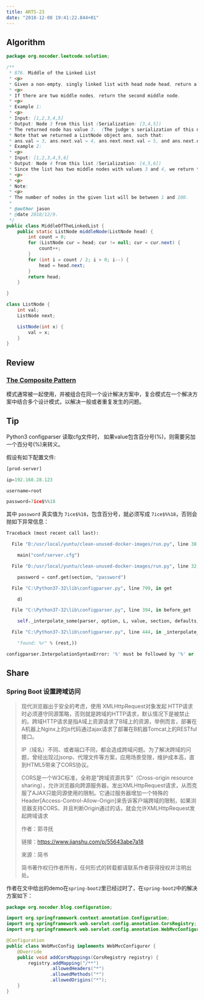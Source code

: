 ```yaml
---
title: ARTS-23
date: "2018-12-08 19:41:22.844+01"
---
```


## Algorithm

```java
package org.nocoder.leetcode.solution;

/**
 * 876. Middle of the Linked List
 * <p>
 * Given a non-empty, singly linked list with head node head, return a middle node of linked list.
 * <p>
 * If there are two middle nodes, return the second middle node.
 * <p>
 * Example 1:
 * <p>
 * Input: [1,2,3,4,5]
 * Output: Node 3 from this list (Serialization: [3,4,5])
 * The returned node has value 3.  (The judge's serialization of this node is [3,4,5]).
 * Note that we returned a ListNode object ans, such that:
 * ans.val = 3, ans.next.val = 4, ans.next.next.val = 5, and ans.next.next.next = NULL.
 * Example 2:
 * <p>
 * Input: [1,2,3,4,5,6]
 * Output: Node 4 from this list (Serialization: [4,5,6])
 * Since the list has two middle nodes with values 3 and 4, we return the second one.
 * <p>
 * <p>
 * Note:
 * <p>
 * The number of nodes in the given list will be between 1 and 100.
 *
 * @author jason
 * @date 2018/12/9.
 */
public class MiddleOfTheLinkedList {
    public static ListNode middleNode(ListNode head) {
        int count = 0;
        for (ListNode cur = head; cur != null; cur = cur.next) {
            count++;
        }
        for (int i = count / 2; i > 0; i--) {
            head = head.next;
        }
        return head;
    }

}

class ListNode {
    int val;
    ListNode next;

    ListNode(int x) {
        val = x;
    }
}

```

## Review

### [ The Composite Pattern](https://medium.com/@priya104/the-composite-pattern-2edec432dd58)

模式通常被一起使用，并被组合在同一个设计解决方案中，复合模式在一个解决方案中结合多个设计模式，以解决一般或者重复发生的问题。



## Tip

Python3 configparser 读取cfg文件时， 如果value包含百分号(%)，则需要另加一个百分号(%)来转义。

假设有如下配置文件:

```python
[prod-server]

ip=192.168.28.123

username=root

password=7ice$%%18
```

其中 `password` 真实值为 `7ice$%18`，包含百分号，就必须写成 `7ice$%%18`，否则会抛如下异常信息：

```python
Traceback (most recent call last):

  File "D:/usr/local/yuntu/clean-unused-docker-images/run.py", line 38, in <module>

    main("conf/server.cfg")

  File "D:/usr/local/yuntu/clean-unused-docker-images/run.py", line 32, in main

    password = conf.get(section, "password")

  File "C:\Python37-32\lib\configparser.py", line 799, in get

    d)

  File "C:\Python37-32\lib\configparser.py", line 394, in before_get

    self._interpolate_some(parser, option, L, value, section, defaults, 1)

  File "C:\Python37-32\lib\configparser.py", line 444, in _interpolate_some

    "found: %r" % (rest,))

configparser.InterpolationSyntaxError: '%' must be followed by '%' or '(', found: '%hua'
```

## Share

### Spring Boot 设置跨域访问

> 现代浏览器出于安全的考虑，使用 XMLHttpRequest对象发起 HTTP请求时必须遵守同源策略，否则就是跨域的HTTP请求，默认情况下是被禁止的。跨域HTTP请求是指A域上资源请求了B域上的资源，举例而言，部署在A机器上Nginx上的js代码通过ajax请求了部署在B机器Tomcat上的RESTful接口。
>
> IP（域名）不同、或者端口不同，都会造成跨域问题。为了解决跨域的问题，曾经出现过jsonp、代理文件等方案，应用场景受限，维护成本高，直到HTML5带来了CORS协议。
>
> CORS是一个W3C标准，全称是”跨域资源共享”（Cross-origin resource sharing），允许浏览器向跨源服务器，发出XMLHttpRequest请求，从而克服了AJAX只能同源使用的限制。它通过服务器增加一个特殊的Header[Access-Control-Allow-Origin]来告诉客户端跨域的限制，如果浏览器支持CORS、并且判断Origin通过的话，就会允许XMLHttpRequest发起跨域请求
>
> 作者：郭寻抚
>
> 链接：https://www.jianshu.com/p/55643abe7a18
>
> 來源：简书
>
> 简书著作权归作者所有，任何形式的转载都请联系作者获得授权并注明出处。

作者在文中给出的demo在`spring-boot2`里已经过时了，在`spring-boot2`中的解决方案如下：

```java
package org.nocoder.blog.configuration;

import org.springframework.context.annotation.Configuration;
import org.springframework.web.servlet.config.annotation.CorsRegistry;
import org.springframework.web.servlet.config.annotation.WebMvcConfigurer;

@Configuration
public class WebMvcConfig implements WebMvcConfigurer {
    @Override
    public void addCorsMappings(CorsRegistry registry) {
        registry.addMapping("/**")
                .allowedHeaders("*")
                .allowedMethods("*")
                .allowedOrigins("*");
    }
}
```
